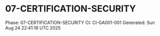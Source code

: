# 07-CERTIFICATION-SECURITY
Phase: 07-CERTIFICATION-SECURITY
CI: CI-GA001-001
Generated: Sun Aug 24 22:41:18 UTC 2025
